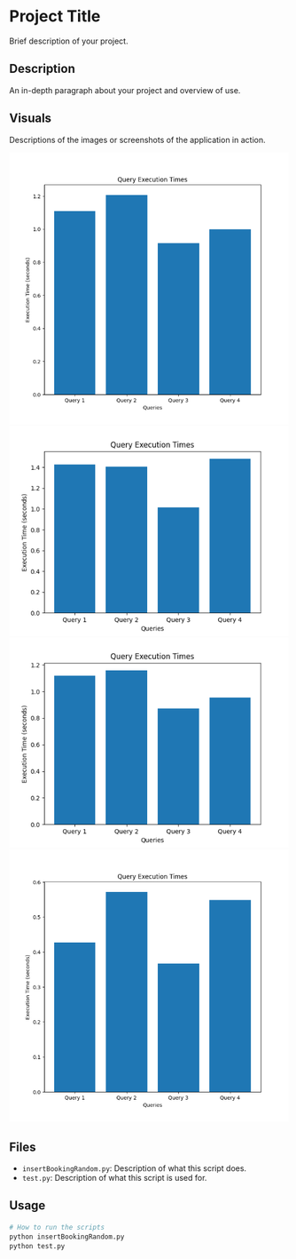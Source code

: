 # Project Title

Brief description of your project.

## Description

An in-depth paragraph about your project and overview of use.

## Visuals

Descriptions of the images or screenshots of the application in action.

![1m](images/1m.png)
![1m_35elements](images/1m_35elements.png)
![1ml_100elements](images/1ml_100elements.png)
![400k](images/400k.png)

## Files

- `insertBookingRandom.py`: Description of what this script does.
- `test.py`: Description of what this script is used for.

## Usage

```python
# How to run the scripts
python insertBookingRandom.py
python test.py
